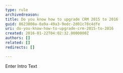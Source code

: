 ```yaml
---
type: rule
archivedreason: 
title: Do you know how to upgrade CRM 2015 to 2016
guid: 8623800a-0a9a-49a3-9edc-2d01c78c4dfe
uri: do-you-know-how-to-upgrade-crm-2015-to-2016
created: 2016-01-22T04:02:32.0000000Z
authors: []
related: []
redirects: []

---
```



Enter Intro Text
<br><excerpt class='endintro'></excerpt><br>




